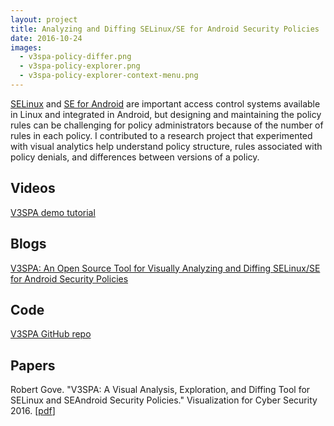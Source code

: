 ```yaml
---
layout: project
title: Analyzing and Diffing SELinux/SE for Android Security Policies
date: 2016-10-24
images:
  - v3spa-policy-differ.png
  - v3spa-policy-explorer.png
  - v3spa-policy-explorer-context-menu.png
---
```


[SELinux](https://selinuxproject.org/page/Main_Page) and [SE for Android](https://source.android.com/security/selinux) are important access control systems available in Linux and integrated in Android, but designing and maintaining the policy rules can be challenging for policy administrators because of the number of rules in each policy. I contributed to a research project that experimented with visual analytics help understand policy structure, rules associated with policy denials, and differences between versions of a policy.

## Videos

[V3SPA demo tutorial](https://www.youtube.com/watch?v=_ZI_wMr-bGM)

## Blogs

[V3SPA: An Open Source Tool for Visually Analyzing and Diffing SELinux/SE for Android Security Policies](https://twosixtech.com/v3spa-an-open-source-tool-for-visually-analyzing-and-diffing-selinuxse-for-android-security-policies/)

## Code

[V3SPA GitHub repo](https://github.com/twosixlabs/v3spa)

## Papers

Robert Gove. "V3SPA: A Visual Analysis, Exploration, and Diffing Tool for SELinux and SEAndroid Security Policies." Visualization for Cyber Security 2016. \[[pdf](https://osf.io/64ubj/)\]